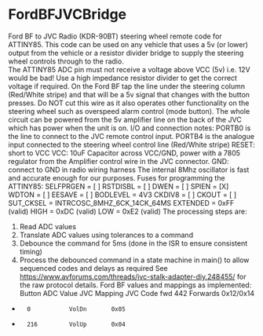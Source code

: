 # FordBFJVCBridge

Ford BF to JVC Radio (KDR-90BT) steering wheel remote code for ATTINY85.
This code can be used on any vehicle that uses a 5v (or lower) output from the vehicle or a resistor divider bridge
to supply the steering wheel controls through to the radio.  
The ATTINY85 ADC pin must not receive a voltage above VCC (5v) i.e. 12V would be bad!  Use a high impedance resistor 
divider to get the correct voltage if required.
On the Ford BF tap the line under the steering column (Red/White stripe) and that will be a 5v signal that changes with the button presses.
Do NOT cut this wire as it also operates other functionality on the steering wheel such as overspeed alarm control (mode button).
The whole circuit can be powered from the 5v amplifier line on the back of the JVC which has power when the unit is on.
I/O and connection notes:
PORTB0 is the line to connect to the JVC remote control input.
PORTB4 is the analogue input connected to the steering wheel control line (Red/White stripe)
RESET: short to VCC
VCC: 10uF Capacitor across VCC/GND, power with a 7805 regulator from the Amplifier control wire in the JVC connector.
GND: connect to GND in radio wiring harness
The internal 8Mhz oscillator is fast and accurate enough for our purposes.
Fuses for programming the ATTINY85:
SELFPRGEN = [ ]
RSTDISBL = [ ]
DWEN = [ ]
SPIEN = [X]
WDTON = [ ]
EESAVE = [ ]
BODLEVEL = 4V3
CKDIV8 = [ ]
CKOUT = [ ]
SUT_CKSEL = INTRCOSC_8MHZ_6CK_14CK_64MS
EXTENDED = 0xFF (valid)
HIGH = 0xDC (valid)
LOW = 0xE2 (valid)
The processing steps are:
1. Read ADC values
2. Translate ADC values using tolerances to a command
3. Debounce the command for 5ms (done in the ISR to ensure consistent timing)
4. Process the debounced command in a state machine in main() to allow sequenced codes and delays as required
See https://www.avforums.com/threads/jvc-stalk-adapter-diy.248455/ for the raw protocol details.
Ford BF values and mappings as implemented:
Button	ADC Value	JVC Mapping	JVC Code
fwd		442			Forwards	0x12/0x14
-		0			VolDn		0x05
+		216			VolUp		0x04
